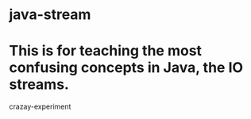 # java-stream
# This is for teaching the most confusing concepts in Java, the IO streams.

crazay-experiment
